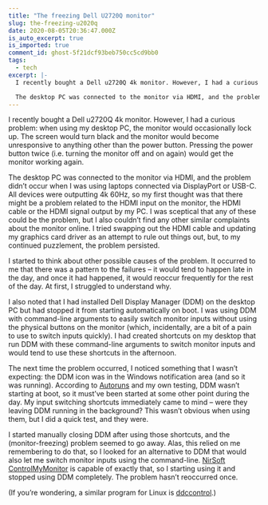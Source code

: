 ```yaml
---
title: "The freezing Dell U2720Q monitor"
slug: the-freezing-u2020q
date: 2020-08-05T20:36:47.000Z
is_auto_excerpt: true
is_imported: true
comment_id: ghost-5f21dcf93beb750cc5cd9bb0
tags:
  - tech
excerpt: |-
  I recently bought a Dell u2720Q 4k monitor. However, I had a curious problem: when using my desktop PC, the monitor would occasionally lock up. The screen would turn black and the monitor would become unresponsive to anything other than the power button. Pressing the power button twice (i.e. turning the monitor off and on again) would get the monitor working again.

  The desktop PC was connected to the monitor via HDMI, and the problem didn’t occur when I was using laptops connected via DisplayPo
---
```


I recently bought a Dell u2720Q 4k monitor. However, I had a curious problem:
when using my desktop PC, the monitor would occasionally lock up. The screen
would turn black and the monitor would become unresponsive to anything other
than the power button. Pressing the power button twice (i.e. turning the monitor
off and on again) would get the monitor working again.

The desktop PC was connected to the monitor via HDMI, and the problem didn’t
occur when I was using laptops connected via DisplayPort or USB-C. All devices
were outputting 4k 60Hz, so my first thought was that there might be a problem
related to the HDMI input on the monitor, the HDMI cable or the HDMI signal
output by my PC. I was sceptical that any of these could be the problem, but I
also couldn’t find any other similar complaints about the monitor online. I
tried swapping out the HDMI cable and updating my graphics card driver as an
attempt to rule out things out, but, to my continued puzzlement, the problem
persisted.

I started to think about other possible causes of the problem. It occurred to me
that there was a pattern to the failures – it would tend to happen late in the
day, and once it had happened, it would reoccur frequently for the rest of the
day. At first, I struggled to understand why.

I also noted that I had installed Dell Display Manager (DDM) on the desktop PC
but had stopped it from starting automatically on boot. I was using DDM with
command-line arguments to easily switch monitor inputs without using the
physical buttons on the monitor (which, incidentally, are a bit of a pain to use
to switch inputs quickly). I had created shortcuts on my desktop that run DDM
with these command-line arguments to switch monitor inputs and would tend to use
these shortcuts in the afternoon.

The next time the problem occurred, I noticed something that I wasn’t expecting:
the DDM icon was in the Windows notification area (and so it was running).
According to
[Autoruns](https://docs.microsoft.com/en-us/sysinternals/downloads/autoruns) and
my own testing, DDM wasn’t starting at boot, so it must’ve been started at some
other point during the day. My input switching shortcuts immediately came to
mind – were they leaving DDM running in the background? This wasn’t obvious when
using them, but I did a quick test, and they were.

I started manually closing DDM after using those shortcuts, and the
(monitor-freezing) problem seemed to go away. Alas, this relied on me
remembering to do that, so I looked for an alternative to DDM that would also
let me switch monitor inputs using the command-line.
[NirSoft ControlMyMonitor](https://www.nirsoft.net/utils/control_my_monitor.html)
is capable of exactly that, so I starting using it and stopped using DDM
completely. The problem hasn’t reoccurred once.

(If you’re wondering, a similar program for Linux is
[ddccontrol](https://github.com/ddccontrol/ddccontrol).)

